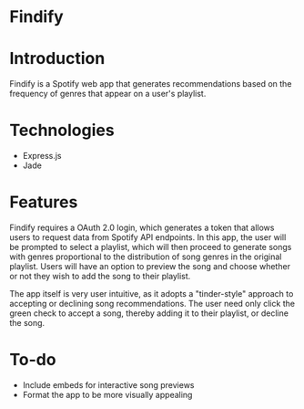 # Findify

# Introduction

Findify is a Spotify web app that generates recommendations based on the frequency of genres that appear on a user's playlist. 

# Technologies

* Express.js
* Jade

# Features

Findify requires a OAuth 2.0 login, which generates a token that allows users to request data from Spotify API endpoints. In this app, the user will be prompted to select a playlist, which will then proceed to generate songs with genres proportional to the distribution of song genres in the original playlist. Users will have an option to preview the song and choose whether or not they wish to add the song to their playlist.

The app itself is very user intuitive, as it adopts a "tinder-style" approach to accepting or declining song recommendations. The user need only click the green check to accept a song, thereby adding it to their playlist, or decline the song.

# To-do

* Include embeds for interactive song previews
* Format the app to be more visually appealing

